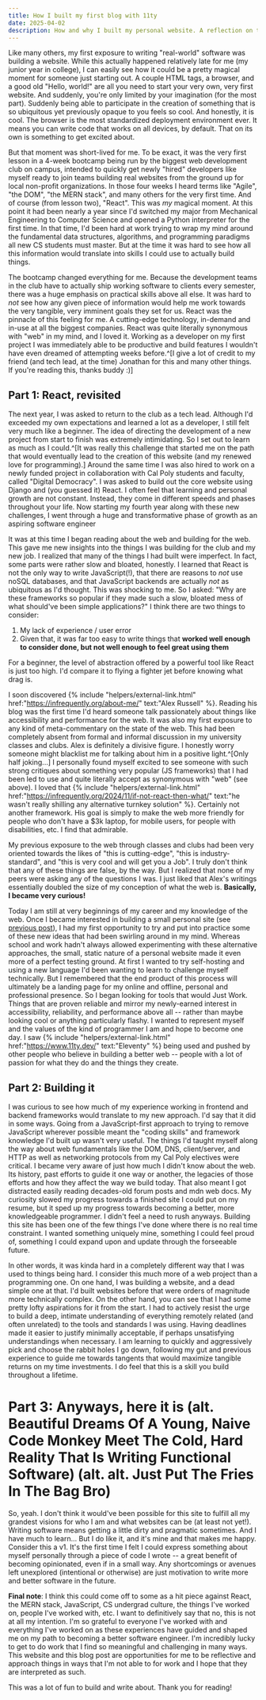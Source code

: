 ```yaml
---
title: How I built my first blog with 11ty
date: 2025-04-02
description: How and why I built my personal website. A reflection on the process and all the choices I made, intentional or otherwise.
---
```


Like many others, my first exposure to writing "real-world" software was building a website. While this actually happened relatively late for me (my junior year in college), I can easily see how it could be a pretty magical moment for someone just starting out. A couple HTML tags, a browser, and a good old "Hello, world!" are all you need to start your very own, very first website. And suddenly, you're only limited by your imagination (for the most part). Suddenly being able to participate in the creation of something that is so ubiquitous yet previously opaque to you feels so cool. And honestly, it is cool. The browser is the most standardized deployment environment ever. It means you can write code that works on all devices, by default. That on its own is something to get excited about.

But that moment was short-lived for me. To be exact, it was the very first lesson in a 4-week bootcamp being run by the biggest web development club on campus, intended to quickly get newly "hired" developers like myself ready to join teams building real websites from the ground up for local non-profit organizations. In those four weeks I heard terms like "Agile", "the DOM", "the MERN stack", and many others for the very first time. And of course (from lesson two), "React". This was _my_ magical moment. At this point it had been nearly a year since I'd switched my major from Mechanical Engineering to Computer Science and opened a Python interpreter for the first time. In that time, I'd been hard at work trying to wrap my mind around the fundamental data structures, algorithms, and programming paradigms all new CS students must master. But at the time it was hard to see how all this information would translate into skills I could use to actually build things.

The bootcamp changed everything for me. Because the development teams in the club have to actually ship working software to clients every semester, there was a huge emphasis on practical skills above all else. It was hard to _not_ see how any given piece of information would help me work towards the very tangible, very imminent goals they set for us. React was the pinnacle of this feeling for me. A cutting-edge technology, in-demand and in-use at all the biggest companies. React was quite literally synonymous with "web" in my mind, and I loved it. Working as a developer on my first project I was immediately able to be productive and build features I wouldn't have even dreamed of attempting weeks before.^[I give a lot of credit to my friend (and tech lead, at the time) Jonathan for this and many other things. If you're reading this, thanks buddy :)]

## Part 1: React, revisited

The next year, I was asked to return to the club as a tech lead. Although I'd exceeded my own expectations and learned a lot as a developer, I still felt very much like a beginner. The idea of directing the development of a new project from start to finish was extremely intimidating. So I set out to learn as much as I could.^[It was really this challenge that started me on the path that would eventually lead to the creation of this website (and my renewed love for programming).] Around the same time I was also hired to work on a newly funded project in collaboration with Cal Poly students and faculty, called "Digital Democracy". I was asked to build out the core website using Django and (you guessed it) React. I often feel that learning and personal growth are not constant. Instead, they come in different speeds and phases throughout your life. Now starting my fourth year along with these new challenges, I went through a huge and transformative phase of growth as an aspiring software engineer

It was at this time I began reading about the web and building for the web. This gave me new insights into the things I was building for the club and my new job. I realized that many of the things I had built were imperfect. In fact, some parts were rather slow and bloated, honestly. I learned that React is not the only way to write JavaScript(!), that there are reasons to _not_ use noSQL databases, and that JavaScript backends are actually _not_ as ubiquitous as I'd thought. This was shocking to me. So I asked: "Why are these frameworks so popular if they made such a slow, bloated mess of what should've been simple applications?" I think there are two things to consider:
1. My lack of experience / user error
2. Given that, it was far too easy to write things that **worked well enough to consider done, but not well enough to feel great using them**

For a beginner, the level of abstraction offered by a powerful tool like React is just too high. I'd compare it to flying a fighter jet before knowing what drag is.

I soon discovered {% include "helpers/external-link.html" href:"https://infrequently.org/about-me/" text:"Alex Russell" %}. Reading his blog was the first time I'd heard someone talk passionately about things like accessibility and performance for the web. It was also my first exposure to any kind of meta-commentary on the state of the web. This had been completely absent from formal and informal discussion in my university classes and clubs. Alex is definitely a divisive figure. I honestly worry someone might blacklist me for talking about him in a positive light.^[Only half joking...] I personally found myself excited to see someone with such strong critiques about something very popular (JS frameworks) that I had been led to use and quite literally accept as synonymous with "web" (see above).
I loved that {% include "helpers/external-link.html" href:"https://infrequently.org/2024/11/if-not-react-then-what/" text:"he wasn't really shilling any alternative turnkey solution" %}. Certainly not another framework. His goal is simply to make the web more friendly for people who don't have a $3k laptop, for mobile users, for people with disabilities, etc. I find that admirable.

My previous exposure to the web through classes and clubs had been very oriented towards the likes of "this is cutting-edge", "this is industry-standard", and "this is very cool and will get you a Job". I truly don't think that any of these things are false, by the way. But I realized that none of my peers were asking any of the questions I was. I just liked that Alex's writings essentially doubled the size of my conception of what the web is. **Basically, I became very curious!**

Today I am still at very beginnings of my career and my knowledge of the web. Once I became interested in building a small personal site (see [previous post](/blog/collecting-and-hobbies)), I had my first opportunity to try and put into practice some of these new ideas that had been swirling around in my mind. Whereas school and work hadn't always allowed experimenting with these alternative approaches, the small, static nature of a personal website made it even more of a perfect testing ground. At first I wanted to try self-hosting and using a new language I'd been wanting to learn to challenge myself technically. But I remembered that the end product of this process will ultimately be a landing page for my online and offline, personal and professional presence. So I began looking for tools that would Just Work. Things that are proven reliable and mirror my newly-earned interest in accessibility, reliability, and performance above all -- rather than maybe looking cool or anything particularly flashy. I wanted to represent myself and the values of the kind of programmer I am and hope to become one day. I saw {% include "helpers/external-link.html" href:"https://www.11ty.dev/" text:"Eleventy" %} being used and pushed by other people who believe in building a better web -- people with a lot of passion for what they do and the things they create.

## Part 2: Building it

I was curious to see how much of my experience working in frontend and backend frameworks would translate to my new approach. I'd say that it did in some ways. Going from a JavaScript-first approach to trying to remove JavaScript wherever possible meant the "coding skills" and framework knowledge I'd built up wasn't very useful. The things I'd taught myself along the way about web fundamentals like the DOM, DNS, client/server, and HTTP as well as networking protocols from my Cal Poly electives were critical. I became very aware of just how much I didn't know about the web. Its history, past efforts to guide it one way or another, the legacies of those efforts and how they affect the way we build today. That also meant I got distracted easily reading decades-old forum posts and mdn web docs. My curiosity slowed my progress towards a finished site I could put on my resume, but it sped up my progress towards becoming a better, more knowledgeable programmer. I didn't feel a need to rush anyways. Building this site has been one of the few things I've done where there is no real time constraint. I wanted something uniquely mine, something I could feel proud of, something I could expand upon and update through the forseeable future.

In other words, it was kinda hard in a completely different way that I was used to things being hard. I consider this much more of a web project than a programming one. On one hand, I was building a website, and a dead simple one at that. I'd built websites before that were orders of magnitude more technically complex. On the other hand, you can see that I had some pretty lofty aspirations for it from the start. I had to actively resist the urge to build a deep, intimate understanding of everything remotely related (and often unrelated) to the tools and standards I was using. Having deadlines made it easier to justify minimally acceptable, if perhaps unsatisfying understandings when necessary. I am learning to quickly and aggressively pick and choose the rabbit holes I go down, following my gut and previous experience to guide me towards tangents that would maximize tangible returns on my time investments. I do feel that this is a skill you build throughout a lifetime.

# Part 3: Anyways, here it is (alt. Beautiful Dreams Of A Young, Naive Code Monkey Meet The Cold, Hard Reality That Is Writing Functional Software) (alt. alt. Just Put The Fries In The Bag Bro)
So, yeah. I don't think it would've been possible for this site to fulfill all my grandest visions for who I am and what websites can be (at least not yet!). Writing software means getting a little dirty and pragmatic sometimes. And I have much to learn... But I do like it, and it's mine and that makes me happy. Consider this a v1. It's the first time I felt I could express something about myself personally through a piece of code I wrote -- a great benefit of becoming opinionated, even if in a small way. Any shortcomings or avenues left unexplored (intentional or otherwise) are just motivation to write more and better software in the future.

**Final note**: I think this could come off to some as a hit piece against React, the MERN stack, JavaScript, CS undergrad culture, the things I've worked on, people I've worked with, etc. I want to definitively say that no, this is not at all my intention. I'm so grateful to everyone I've worked with and everything I've worked on as these experiences have guided and shaped me on my path to becoming a better software engineer. I'm incredibly lucky to get to do work that I find so meaningful and challenging in many ways. This website and this blog post are opportunities for me to be reflective and approach things in ways that I'm not able to for work and I hope that they are interpreted as such.

This was a lot of fun to build and write about. Thank you for reading!